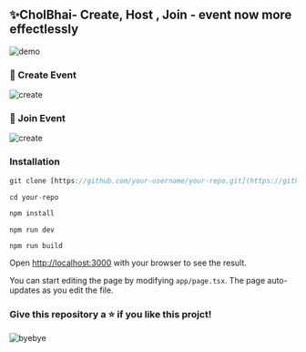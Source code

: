 ## ✨CholBhai- Create, Host , Join - event now more effectlessly
![demo](https://utfs.io/f/2c1b3ee9-03a0-497e-9b35-ffb0e9e624eb-kxf2f1.app.png)

###  📂 Create Event
![create](https://utfs.io/f/b42c9813-591f-41b7-acf9-7629afc7d9d5-eqfl1d.app.png)

###  🎉 Join Event
![create](https://utfs.io/f/211509f9-fbc8-4ca0-8a49-3b23194bc33d-e7fwxn.app.png)

### Installation
```javascript
git clone [https://github.com/your-username/your-repo.git](https://github.com/your-username/your-repo.git)

cd your-repo

npm install
```

```
npm run dev
```

```
npm run build
```

Open [http://localhost:3000](http://localhost:3000) with your browser to see the result.

You can start editing the page by modifying `app/page.tsx`. The page auto-updates as you edit the file.


### Give this repository a ⭐ if you like this projct!
![byebye](https://utfs.io/f/554338c2-451b-472f-9868-a2c6d59341ce-m5am1y.jpg)
